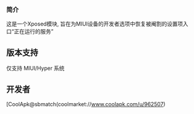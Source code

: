 ### 简介
这是一个Xposed模块, 旨在为MIUI设备的开发者选项中恢复被阉割的设置项入口“正在运行的服务”
## 版本支持
仅支持 MIUI/Hyper 系统
## 开发者
[CoolApk@sbmatch(coolmarket://www.coolapk.com/u/962507)
